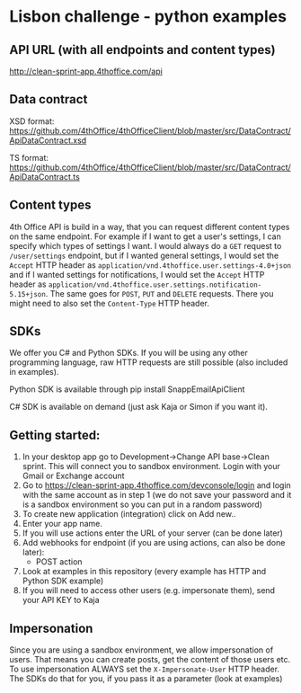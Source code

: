 # Lisbon challenge - python examples

## API URL (with all endpoints and content types)
http://clean-sprint-app.4thoffice.com/api

## Data contract
XSD format: https://github.com/4thOffice/4thOfficeClient/blob/master/src/DataContract/ApiDataContract.xsd

TS format: https://github.com/4thOffice/4thOfficeClient/blob/master/src/DataContract/ApiDataContract.ts

## Content types
4th Office API is build in a way, that you can request different content types on the same endpoint. For example if I want to get a user's settings, I can specify which types of settings I want. I would always do a `GET` request to `/user/settings` endpoint, but if I wanted general settings, I would set the `Accept` HTTP header as `application/vnd.4thoffice.user.settings-4.0+json` and if I wanted settings for notifications, I would set the `Accept` HTTP header as `application/vnd.4thoffice.user.settings.notification-5.15+json`. The same goes for `POST`, `PUT` and `DELETE` requests. There you might need to also set the `Content-Type` HTTP header. 

## SDKs

We offer you C# and Python SDKs. If you will be using any other programming language, raw HTTP requests are still possible (also included in examples).

Python SDK is available through pip install SnappEmailApiClient

C# SDK is available on demand (just ask Kaja or Simon if you want it).

##  Getting started:

1. In your desktop app go to Development->Change API base->Clean sprint. This will connect you to sandbox environment. Login with your Gmail or Exchange account
2. Go to https://clean-sprint-app.4thoffice.com/devconsole/login and login with the same account as in step 1 (we do not save your password and it is a sandbox environment so you can put in a random password)
3. To create new application (integration) click on Add new..
4. Enter your app name.
5. If you will use actions enter the URL of your server (can be done later)
6. Add webhooks for endpoint (if you are using actions, can also be done later): 
    - POST action 
7. Look at examples in this repository (every example has HTTP and Python SDK example)
8. If you will need to access other users (e.g. impersonate them), send your API KEY to Kaja

## Impersonation
Since you are using a sandbox environment, we allow impersonation of users. 
That means you can create posts, get the content of those users etc. To use impersonation
ALWAYS set the `X-Impersonate-User` HTTP header. 
The SDKs do that for you, if you pass it as a parameter (look at examples)